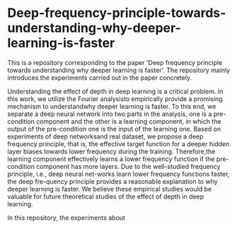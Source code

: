 # Deep-frequency-principle-towards-understanding-why-deeper-learning-is-faster

This is a repository corresponding to the paper 'Deep frequency principle towards understanding why deeper learning is faster'. The repository mainly introduces the experiments carried out in the paper concretely.

Understanding the effect of depth in deep learning is a critical problem. In this work, we utilize the Fourier analysisto empirically provide a promising mechanism to understandwhy deeper learning is faster. To this end, we separate a deep neural network into two parts in the analysis, one is a pre-condition component and the other is a learning component, in which the output of the pre-condition one is the input of the learning one. Based on experiments of deep networksand real dataset, we propose a deep frequency principle, that is, the effective target function for a deeper hidden layer biases towards lower frequency during the training. Therefore,the learning component effectively learns a lower frequency function if the pre-condition component has more layers. Due to the well-studied frequency principle, i.e., deep neural net-works learn lower frequency functions faster, the deep fre-quency principle provides a reasonable explanation to why deeper learning is faster. We believe these empirical studies would be valuable for future theoretical studies of the effect of depth in deep learning.

In this repository, the experiments about
